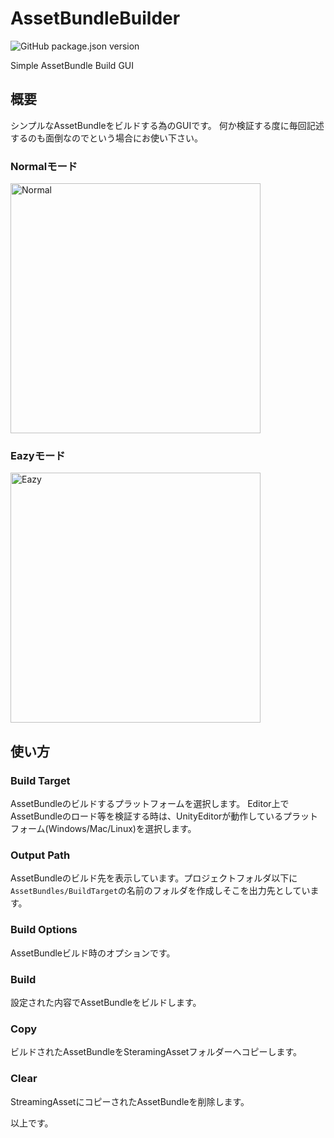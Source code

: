 # AssetBundleBuilder

![GitHub package.json version](https://img.shields.io/github/package-json/v/katsumasa/AssetBundleBuilder)

Simple AssetBundle Build GUI

## 概要

シンプルなAssetBundleをビルドする為のGUIです。
何か検証する度に毎回記述するのも面倒なのでという場合にお使い下さい。

### Normalモード

<img width="400" alt="Normal" src="https://user-images.githubusercontent.com/29646672/182540536-cb2ab8ae-b4b0-4227-a81f-74971a1dfb96.png">

### Eazyモード

<img width="400" alt="Eazy" src="https://user-images.githubusercontent.com/29646672/182801125-f4024cfa-6308-4568-8568-32c94bf1bd84.png">

## 使い方

### Build Target

AssetBundleのビルドするプラットフォームを選択します。
Editor上でAssetBundleのロード等を検証する時は、UnityEditorが動作しているプラットフォーム(Windows/Mac/Linux)を選択します。

### Output Path

AssetBundleのビルド先を表示しています。プロジェクトフォルダ以下に`AssetBundles/BuildTarget`の名前のフォルダを作成しそこを出力先としています。

### Build Options

AssetBundleビルド時のオプションです。

### Build

設定された内容でAssetBundleをビルドします。

### Copy

ビルドされたAssetBundleをSteramingAssetフォルダーへコピーします。

### Clear

StreamingAssetにコピーされたAssetBundleを削除します。

以上です。
